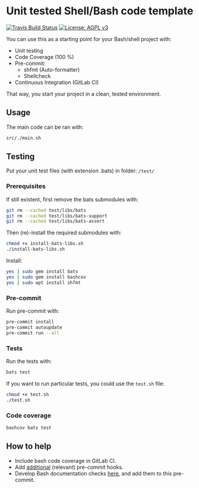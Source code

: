 # Unit tested Shell/Bash code template

[![Travis Build Status](https://img.shields.io/travis/a-t-0/shell_unit_testing_template.svg)](https://travis-ci.org/a-t-0/shell_unit_testing_template)
[![License: AGPL v3](https://img.shields.io/badge/License-AGPL_v3-blue.svg)](https://www.gnu.org/licenses/agpl-3.0)

You can use this as a starting point for your Bash/shell project with:

- Unit testing
- Code Coverage (100 %)
- Pre-commit:
  - shfmt (Auto-formatter)
  - Shellcheck
- Continuous Integration (GitLab CI)

That way, you start your project in a clean, tested environment.

## Usage

The main code can be ran with:

```sh
src/./main.sh
```

## Testing

Put your unit test files (with extension .bats) in folder: `/test/`

### Prerequisites

If still existent, first remove the bats submodules with:

```sh
git rm --cached test/libs/bats
git rm --cached test/libs/bats-support
git rm --cached test/libs/bats-assert
```

Then (re)-install the required submodules with:

```sh
chmod +x install-bats-libs.sh
./install-bats-libs.sh
```

Install:

```sh
yes | sudo gem install bats
yes | sudo gem install bashcov
yes | sudo apt install shfmt
```

### Pre-commit

Run pre-commit with:

```sh
pre-commit install
pre-commit autoupdate
pre-commit run --all
```

### Tests

Run the tests with:

```sh
bats test
```

If you want to run particular tests, you could use the `test.sh` file:

```sh
chmod +x test.sh
./test.sh
```

### Code coverage

```sh
bashcov bats test
```

## How to help

- Include bash code coverage in GitLab CI.
- Add [additional](https://pre-commit.com/hooks.html) (relevant) pre-commit hooks.
- Develop Bash documentation checks [here](https://github.com/TruCol/checkstyle-for-bash), and add them to this pre-commit.
